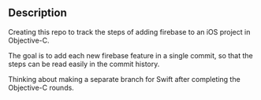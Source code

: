 ## Description

Creating this repo to track the steps of adding firebase to an iOS project in Objective-C.

The goal is to add each new firebase feature in a single commit, so that the steps can be read easily in the commit history.

Thinking about making a separate branch for Swift after completing the Objective-C rounds.

